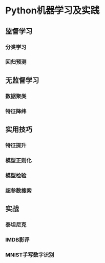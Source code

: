 # Python机器学习及实践

## 监督学习
### 分类学习
### 回归预测

## 无监督学习
### 数据聚类
### 特征降纬

## 实用技巧

### 特征提升
### 模型正则化
### 模型检验
### 超参数搜索


## 实战

### 泰坦尼克
### IMDB影评
### MNIST手写数字识别
